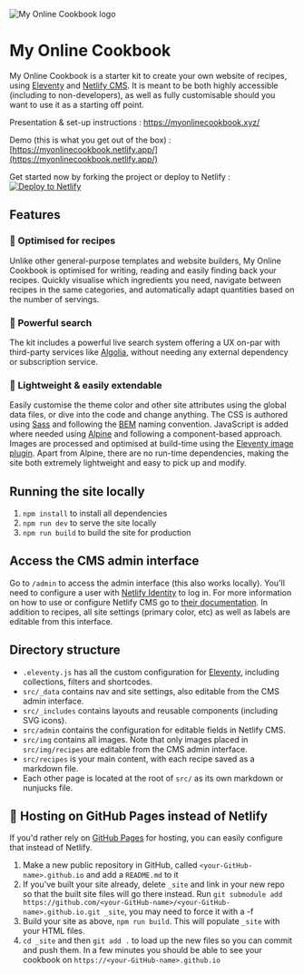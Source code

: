 ![My Online Cookbook logo](https://raw.githubusercontent.com/maeligg/my-online-cookbook/main/github-readme.svg)

# My Online Cookbook

My Online Cookbook is a starter kit to create your own website of recipes, using [Eleventy](https://11ty.io) and [Netlify CMS](https://www.netlifycms.org/). It is meant to be both highly accessible (including to non-developers), as well as fully customisable should you want to use it as a starting off point.

Presentation & set-up instructions : https://myonlinecookbook.xyz/

Demo (this is what you get out of the box) : [https://myonlinecookbook.netlify.app/](https://myonlinecookbook.netlify.app/)

Get started now by forking the project or deploy to Netlify : [![Deploy to Netlify](https://www.netlify.com/img/deploy/button.svg)](https://app.netlify.com/start/deploy?repository=https://github.com/maeligg/my-online-cookbook&stack=cms)

## Features

### 📘 Optimised for recipes
Unlike other general-purpose templates and website builders, My Online Cookbook is optimised for writing, reading and easily finding back your recipes. Quickly visualise which ingredients you need, navigate between recipes in the same categories, and automatically adapt quantities based on the number of servings.

### 💪 Powerful search
The kit includes a powerful live search system offering a UX on-par with third-party services like [Algolia](https://www.algolia.com/), without needing any external dependency or subscription service.


### 🧰 Lightweight & easily extendable
Easily customise the theme color and other site attributes using the global data files, or dive into the code and change anything. The CSS is authored using [Sass](https://sass-lang.com/) and following the [BEM](https://en.bem.info/) naming convention. JavaScript is added where needed using [Alpine](https://github.com/alpinejs/alpine) and following a component-based approach. Images are processed and optimised at build-time using the [Eleventy image plugin](https://www.11ty.dev/docs/plugins/image/). Apart from Alpine, there are no run-time dependencies, making the site both extremely lightweight and easy to pick up and modify.


## Running the site locally
1. `npm install` to install all dependencies
2. `npm run dev` to serve the site locally
3. `npm run build` to build the site for production


## Access the CMS admin interface
Go to `/admin` to access the admin interface (this also works locally). You'll need to configure a user with [Netlify Identity](https://docs.netlify.com/visitor-access/identity/) to log in. For more information on how to use or configure Netlify CMS go to [their documentation](https://www.netlifycms.org/docs/intro/). In addition to recipes, all site settings (primary color, etc) as well as labels are editable from this interface.


## Directory structure
* `.eleventy.js` has all the custom configuration for [Eleventy](https://11ty.io), including collections, filters and shortcodes.
* `src/_data` contains nav and site settings, also editable from the CMS admin interface.
* `src/_includes` contains layouts and reusable components (including SVG icons).
* `src/admin` contains the configuration for editable fields in Netlify CMS.
* `src/img` contains all images. Note that only images placed in `src/img/recipes` are editable from the CMS admin interface.
* `src/recipes` is your main content, with each recipe saved as a markdown file.
* Each other page is located at the root of `src/` as its own markdown or nunjucks file.


## 🚀 Hosting on GitHub Pages instead of Netlify
If you'd rather rely on [GitHub Pages](https://pages.github.com/) for hosting, you can easily configure that instead of Netlify.
1. Make a new public repository in GitHub, called `<your-GitHub-name>.github.io` and add a `README.md` to it
2. If you've built your site already, delete `_site` and link in your new repo so that the built site files will go there instead. Run `git submodule add https://github.com/<your-GitHub-name>/<your-GitHub-name>.github.io.git _site`, you may need to force it with a -f
3. Build your site as above, `npm run build`. This will populate `_site` with your HTML files.
4. `cd _site` and then `git add .` to load up the new files so you can commit and push them. In a few minutes you should be able to see your cookbook on `https://<your-GitHub-name>.github.io`
